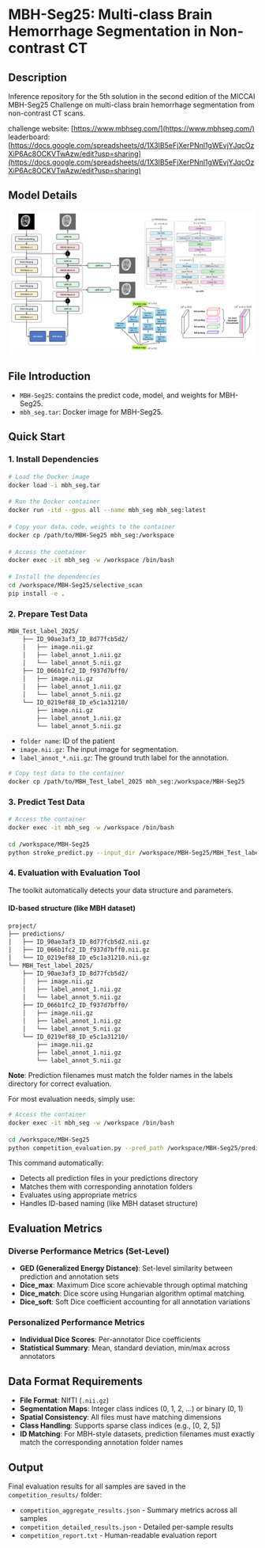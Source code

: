 # MBH-Seg25: Multi-class Brain Hemorrhage Segmentation in Non-contrast CT

## Description
Inference repository for the 5th solution in the second edition of the MICCAI MBH-Seg25 Challenge on multi-class brain hemorrhage segmentation from non-contrast CT scans.

challenge website: [https://www.mbhseg.com/](https://www.mbhseg.com/)
leaderboard: [https://docs.google.com/spreadsheets/d/1X3IB5eFjXerPNnl1gWEvjYJqcOzXiP6Ac8OCKVTwAzw/edit?usp=sharing](https://docs.google.com/spreadsheets/d/1X3IB5eFjXerPNnl1gWEvjYJqcOzXiP6Ac8OCKVTwAzw/edit?usp=sharing)

## Model Details
![](pic/model.png)


## File Introduction
- `MBH-Seg25`: contains the predict code, model, and weights for MBH-Seg25.
- `mbh_seg.tar`: Docker image for MBH-Seg25.

## Quick Start

### 1. Install Dependencies
```bash
# Load the Docker image
docker load -i mbh_seg.tar 

# Run the Docker container
docker run -itd --gpus all --name mbh_seg mbh_seg:latest 

# Copy your data、code、weights to the container
docker cp /path/to/MBH-Seg25 mbh_seg:/workspace

# Access the container
docker exec -it mbh_seg -w /workspace /bin/bash 

# Install the dependencies
cd /workspace/MBH-Seg25/selective_scan
pip install -e .
```

### 2. Prepare Test Data
```
MBH_Test_label_2025/
    ├── ID_90ae3af3_ID_8d77fcb5d2/
    │   ├── image.nii.gz
    │   ├── label_annot_1.nii.gz
    │   └── label_annot_5.nii.gz
    ├── ID_066b1fc2_ID_f937d7bff0/
    │   ├── image.nii.gz
    │   ├── label_annot_1.nii.gz
    │   └── label_annot_5.nii.gz
    └── ID_0219ef88_ID_e5c1a31210/
        ├── image.nii.gz
        ├── label_annot_1.nii.gz
        └── label_annot_5.nii.gz
```
- `folder name`: ID of the patient
- `image.nii.gz`: The input image for segmentation.
- `label_annot_*.nii.gz`: The ground truth label for the annotation.

```bash
# Copy test data to the container
docker cp /path/to/MBH_Test_label_2025 mbh_seg:/workspace/MBH-Seg25
```

### 3. Predict Test Data
```bash
# Access the container
docker exec -it mbh_seg -w /workspace /bin/bash 

cd /workspace/MBH-Seg25
python stroke_predict.py --input_dir /workspace/MBH-Seg25/MBH_Test_label_2025 --output_dir /workspace/MBH-Seg25/predictions
```

### 4. Evaluation with Evaluation Tool

The toolkit automatically detects your data structure and parameters.

#### ID-based structure (like MBH dataset)

```
project/
├── predictions/
│   ├── ID_90ae3af3_ID_8d77fcb5d2.nii.gz
│   ├── ID_066b1fc2_ID_f937d7bff0.nii.gz
│   └── ID_0219ef88_ID_e5c1a31210.nii.gz
└── MBH_Test_label_2025/
    ├── ID_90ae3af3_ID_8d77fcb5d2/
    │   ├── image.nii.gz
    │   ├── label_annot_1.nii.gz
    │   └── label_annot_5.nii.gz
    ├── ID_066b1fc2_ID_f937d7bff0/
    │   ├── image.nii.gz
    │   ├── label_annot_1.nii.gz
    │   └── label_annot_5.nii.gz
    └── ID_0219ef88_ID_e5c1a31210/
        ├── image.nii.gz
        ├── label_annot_1.nii.gz
        └── label_annot_5.nii.gz
```

**Note**: Prediction filenames must match the folder names in the labels directory for correct evaluation.


For most evaluation needs, simply use:

```bash
# Access the container
docker exec -it mbh_seg -w /workspace /bin/bash 

cd /workspace/MBH-Seg25
python competition_evaluation.py --pred_path /workspace/MBH-Seg25/predictions --gt_path /workspace/MBH-Seg25/MBH_Test_label_2025
```

This command automatically:
- Detects all prediction files in your predictions directory
- Matches them with corresponding annotation folders
- Evaluates using appropriate metrics
- Handles ID-based naming (like MBH dataset structure)

## Evaluation Metrics

### Diverse Performance Metrics (Set-Level)
- **GED (Generalized Energy Distance)**: Set-level similarity between prediction and annotation sets
- **Dice_max**: Maximum Dice score achievable through optimal matching
- **Dice_match**: Dice score using Hungarian algorithm optimal matching
- **Dice_soft**: Soft Dice coefficient accounting for all annotation variations

### Personalized Performance Metrics
- **Individual Dice Scores**: Per-annotator Dice coefficients
- **Statistical Summary**: Mean, standard deviation, min/max across annotators

## Data Format Requirements

- **File Format**: NIfTI (`.nii.gz`)
- **Segmentation Maps**: Integer class indices (0, 1, 2, ...) or binary (0, 1)
- **Spatial Consistency**: All files must have matching dimensions
- **Class Handling**: Supports sparse class indices (e.g., [0, 2, 5])
- **ID Matching**: For MBH-style datasets, prediction filenames must exactly match the corresponding annotation folder names


## Output

Final evaluation results for all samples are saved in the `competition_results/` folder:
- `competition_aggregate_results.json` - Summary metrics across all samples
- `competition_detailed_results.json` - Detailed per-sample results
- `competition_report.txt` - Human-readable evaluation report
